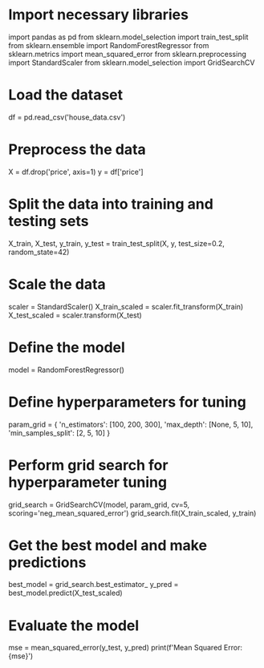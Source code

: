 # Import necessary libraries
import pandas as pd
from sklearn.model_selection import train_test_split
from sklearn.ensemble import RandomForestRegressor
from sklearn.metrics import mean_squared_error
from sklearn.preprocessing import StandardScaler
from sklearn.model_selection import GridSearchCV

# Load the dataset
df = pd.read_csv('house_data.csv')

# Preprocess the data
X = df.drop('price', axis=1)
y = df['price']

# Split the data into training and testing sets
X_train, X_test, y_train, y_test = train_test_split(X, y, test_size=0.2, random_state=42)

# Scale the data
scaler = StandardScaler()
X_train_scaled = scaler.fit_transform(X_train)
X_test_scaled = scaler.transform(X_test)

# Define the model
model = RandomForestRegressor()

# Define hyperparameters for tuning
param_grid = {
    'n_estimators': [100, 200, 300],
    'max_depth': [None, 5, 10],
    'min_samples_split': [2, 5, 10]
}

# Perform grid search for hyperparameter tuning
grid_search = GridSearchCV(model, param_grid, cv=5, scoring='neg_mean_squared_error')
grid_search.fit(X_train_scaled, y_train)

# Get the best model and make predictions
best_model = grid_search.best_estimator_
y_pred = best_model.predict(X_test_scaled)

# Evaluate the model
mse = mean_squared_error(y_test, y_pred)
print(f'Mean Squared Error: {mse}')
